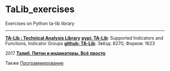 # TaLib_exercises
Exercises on Python ta-lib library

- - -
[**TA-Lib : Technical Analysis Library**](https://ta-lib.github.io/)
[**pypi: TA-Lib**](https://pypi.org/project/TA-Lib): Supported Indicators and Functions, Indicator Groups
[**github: TA-Lib**](https://github.com/TA-Lib/): Звёзд: 8270,  Форков: 1623



2017 [**Талиб, Питон и индикаторы. Всё просто**](https://bablofil.ru/python-indicators/)


Также
[Программирование](https://bablofil.ru/blog/category/programmirovanie)             

